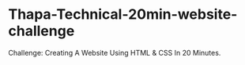 # Thapa-Technical-20min-website-challenge
Challenge: Creating A Website Using HTML &amp; CSS In 20 Minutes.
